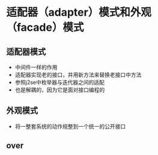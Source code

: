 # 适配器（adapter）模式和外观（facade）模式

## 适配器模式
* 中间件一样的作用
* 适配器实现老的接口，并用新方法来替换老接口中方法
* 参照j2se中枚举器与迭代器之间的适配
* 也是解耦的，因为它是面对接口编程的

## 外观模式
* 将一整套系统的动作规整到一个统一的公开接口

## over